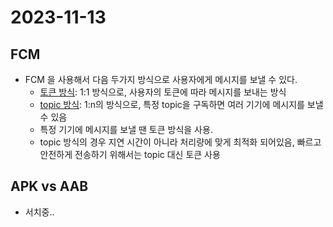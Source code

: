 # 2023-11-13

## FCM
- FCM 을 사용해서 다음 두가지 방식으로 사용자에게 메시지를 보낼 수 있다.
  - [토큰 방식](https://firebase.google.com/docs/cloud-messaging/send-message?hl=ko#send_messages_to_specific_devices): 1:1 방식으로, 사용자의 토큰에 따라 메시지를 보내는 방식
  - [topic 방식](https://firebase.google.com/docs/cloud-messaging/android/topic-messaging?hl=ko): 1:n의 방식으로, 특정 topic을 구독하면 여러 기기에 메시지를 보낼 수 있음
  - 특정 기기에 메시지를 보낼 땐 토큰 방식을 사용.
  - topic 방식의 경우 지연 시간이 아니라 처리량에 맞게 최적화 되어있음, 빠르고 안전하게 전송하기 위해서는 topic 대신 토큰 사용
 
## APK vs AAB
- 서치중..
